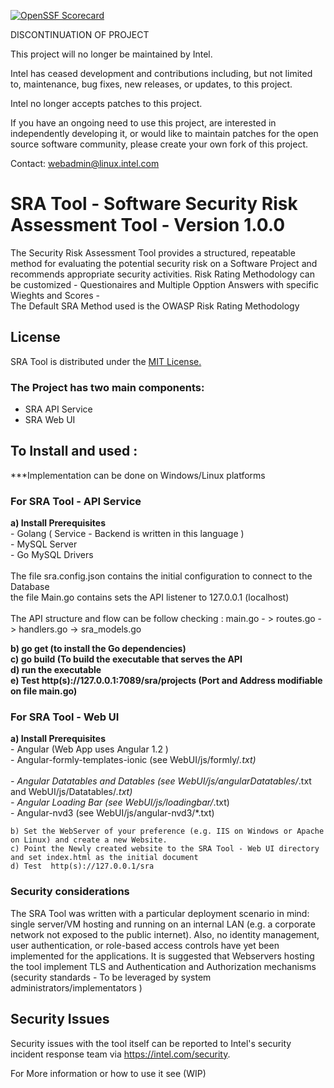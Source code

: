 [![OpenSSF Scorecard](https://api.securityscorecards.dev/projects/github.com/AlvinAtThales/sratool/badge)](https://securityscorecards.dev/viewer/?uri=github.com/AlvinAtThales/sratool)

DISCONTINUATION OF PROJECT

This project will no longer be maintained by Intel.

Intel has ceased development and contributions including, but not limited to, maintenance, bug fixes, new releases, or updates, to this project.  

Intel no longer accepts patches to this project.

If you have an ongoing need to use this project, are interested in independently developing it, or would like to maintain patches for the open source software community, please create your own fork of this project.  

Contact: webadmin@linux.intel.com
# SRA Tool - Software Security Risk Assessment Tool  - <b>Version 1.0.0</b>

The Security  Risk Assessment Tool provides  a structured, repeatable method 
for evaluating the potential security risk on a Software Project and recommends appropriate security activities.
Risk Rating Methodology can be customized - Questionaires and Multiple Opption Answers with specific Wieghts and Scores -
<br/>The Default SRA Method used is the OWASP Risk Rating Methodology

## License
  SRA Tool is distributed under the <a href="https://gitlab.devtools.intel.com/rmundome/sratool/blob/master/LICENSE">MIT License.</a>


### The Project has two main components:<br/> 
 - SRA API Service
 - SRA Web UI
    
## To Install and used :
***Implementation can be done on Windows/Linux platforms

### For SRA Tool - API Service 

  <b>a) Install Prerequisites</b><br/>
    - Golang ( Service - Backend is written in this language )<br/>
    - MySQL Server <br/>
    - Go MySQL Drivers<br/><br/>
The file sra.config.json contains the initial configuration to connect to the Database<br/>
the file Main.go contains sets the API listener to 127.0.0.1 (localhost)<br/><br/>
The API structure and flow can be follow checking : main.go - > routes.go -> handlers.go -> sra_models.go<br/>

<b>b) go get (to install the Go dependencies)</b><br/>
<b>c) go build (To build the executable that serves the API</b><br/>
<b>d) run the executable </b><br/>
<b>e) Test http(s)://127.0.0.1:7089/sra/projects (Port and Address modifiable on file main.go)</b><br/>

### For SRA Tool - Web UI
  <b>a) Install Prerequisites</b><br/>
    - Angular (Web App uses Angular 1.2 )<br/> 
    - Angular-formly-templates-ionic (see WebUI/js/formly/*.txt)<br/>    
    - Angular Datatables and Datables  (see WebUI/js/angularDatatables/*.txt and WebUI/js/Datatables/*.txt)<br/> 
    - Angular Loading Bar (see WebUI/js/loadingbar/*.txt)<br/>
    - Angular-nvd3 (see WebUI/js/angular-nvd3/*.txt) <br/>
    
    b) Set the WebServer of your preference (e.g. IIS on Windows or Apache on Linux) and create a new Website.
    c) Point the Newly created website to the SRA Tool - Web UI directory and set index.html as the initial document
    d) Test  http(s)://127.0.0.1/sra



### Security considerations
The SRA Tool was written with a particular deployment scenario in mind: single server/VM hosting and running on an internal LAN (e.g. a corporate network not exposed to the public internet). 
Also, no identity management, user authentication, or role-based access controls have yet been implemented for the applications.
It is suggested that Webservers hosting the tool implement TLS and Authentication and Authorization mechanisms (security standards - To be leveraged by system administrators/implementators ) 



## Security Issues
Security issues with the tool itself can be reported to Intel's security incident response team via https://intel.com/security.

 
For More information or how to use it see (WIP)

